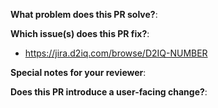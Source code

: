 **What problem does this PR solve?**:


**Which issue(s) does this PR fix?**:
<!-- Add a link to the JIRA issue for both items below
* jql=key in (D2IQ-NUMBER)
-->
* https://jira.d2iq.com/browse/D2IQ-NUMBER


**Special notes for your reviewer**:
<!--
Use this to provide any additional information to the reviewers.
This may include:
- Manual testing steps.
- Best way to review the PR.
- Where the author wants the most review attention on.
- etc.
-->


**Does this PR introduce a user-facing change?**:
<!--
If yes, add a message in the 'release-note' block below.
If this PR fixes a COPS ticket, include it after the note like: "CLI: Some bug fix. (COPS-xxxx)"
-->
```release-note

```

